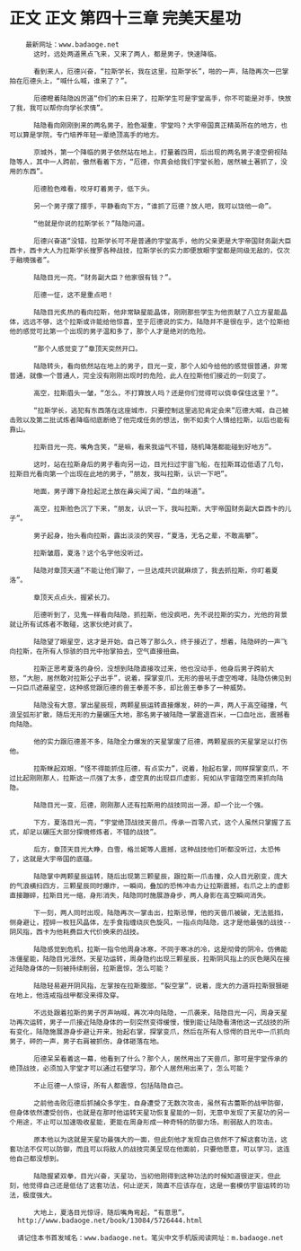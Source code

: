 # 正文 正文 第四十三章 完美天星功
        最新网址：www.badaoge.net
          这时，远处两道黑点飞来，又来了两人，都是男子，快速降临。
      
          看到来人，厄德兴奋，“拉斯学长，我在这里，拉斯学长”，啪的一声，陆隐再次一巴掌拍在厄德头上，“喊什么喊，谁来了？”。
      
          厄德瞪着陆隐凶厉道“你们的末日来了，拉斯学生可是宇堂高手，你不可能是对手，快放了我，我可以帮你向学长求情”。
      
          陆隐看向刚刚到来的两名男子，脸色凝重，宇堂吗？大宇帝国真正精英所在的地方，也可以算是学院，专门培养年轻一辈绝顶高手的地方。
      
          京城外，第一个降临的男子依然站在地上，打量着四周，后出现的两名男子凌空俯视陆隐等人，其中一人跨前，傲然看着下方，“厄德，你真会给我们宇堂长脸，居然被土著抓了，没用的东西”。
      
          厄德脸色难看，咬牙盯着男子，低下头。
      
          另一个男子摆了摆手，平静看向下方，“谁抓了厄德？放人吧，我可以饶他一命”。
      
          “他就是你说的拉斯学长？”陆隐问道。
      
          厄德兴奋道“没错，拉斯学长可不是普通的宇堂高手，他的父亲更是大宇帝国财务副大臣西卡，西卡大人为拉斯学长搜罗各种战技，拉斯学长的实力即便放眼宇堂都是同级无敌的，仅次于融境强者”。
      
          陆隐目光一亮，“财务副大臣？他家很有钱？”。
      
          厄德一怔，这不是重点吧！
      
          陆隐目光炙热的看向拉斯，他非常缺星能晶体，刚刚那些学生为他贡献了八立方星能晶体，远远不够，这个拉斯或许能给他惊喜，至于厄德说的实力，陆隐并不是很在乎，这个拉斯给他的感觉可比第一个出现的男子温和多了，那个人才是绝对的危险。
      
          “那个人感觉变了”章顶天突然开口。
      
          陆隐转头，看向依然站在地上的男子，目光一变，那个人如今给他的感觉很普通，非常普通，就像一个普通人，完全没有刚刚出现时的危险，此人在拉斯他们接近的一刻变了。
      
          高空，拉斯眉头一皱，“怎么，不打算放人吗？还是你们觉得可以侥幸保住这里？”。
      
          “拉斯学长，逃犯有东西落在这座城市，只要控制这里逃犯肯定会来”厄德大喊，自己被击败以及第二批试炼者降临彻底断绝了他完成任务的想法，倒不如卖个人情给拉斯，以后也能有靠山。
      
          拉斯目光一亮，嘴角含笑，“是嘛，看来我运气不错，随机降落都能碰到好地方”。
      
          这时，站在拉斯身后的男子看向另一边，目光扫过宇宙飞船，在拉斯耳边低语了几句，拉斯目光看向第一个出现在此地的男子，“朋友，我叫拉斯，认识一下吧”。
      
          地面，男子蹲下身捡起泥土放在鼻尖闻了闻，“血的味道”。
      
          高空，拉斯脸色沉了下来，“朋友，认识一下，我叫拉斯，大宇帝国财务副大臣西卡的儿子”。
      
          男子起身，抬头看向拉斯，露出淡淡的笑容，“夏洛，无名之辈，不敢高攀”。
      
          拉斯皱眉，夏洛？这个名字他没听过。
      
          陆隐对章顶天道“不能让他们聊了，一旦达成共识就麻烦了，我去抓拉斯，你盯着夏洛”。
      
          章顶天点点头，握紧长刀。
      
          厄德听到了，见鬼一样看向陆隐，抓拉斯，他没疯吧，先不说拉斯的实力，光他的背景就让所有试炼者不敢碰，这家伙绝对疯了。
      
          陆隐望了眼星空，这才是开始，自己等了那么久，终于接近了，想着，陆隐砰的一声飞向拉斯，在所有人惊骇的目光中抬掌拍去，空气直接扭曲。
      
          拉斯正思考夏洛的身份，没想到陆隐直接攻过来，他也没动手，他身后男子跨前大怒，“大胆，居然敢对拉斯公子出手”，说着，探掌变爪，无形的兽吼于虚空咆哮，陆隐仿佛见到一只巨爪遮蔽星空，这种感觉跟厄德的兽王拳差不多，却比兽王拳多了一种威势。
      
          陆隐没有大意，掌出星辰现，两颗星辰运转直接爆发，砰的一声，两人于高空碰撞，气浪呈弧形扩散，随后无形的力量碾压大地，那名男子被陆隐一掌震退百米，一口血吐出，震撼看向陆隐。
      
          他的实力跟厄德差不多，陆隐全力爆发的天星掌废了厄德，两颗星辰的天星掌足以打伤他。
      
          拉斯眯起双眼，“怪不得能抓住厄德，有点实力”，说着，抬起右掌，同样探掌变爪，不过比起刚刚那人，拉斯这一爪强了太多，虚空真的出现巨爪虚影，宛如从宇宙踏空而来抓向陆隐。
      
          陆隐目光一变，厄德，刚刚那人还有拉斯用的战技同出一源，却一个比一个强。
      
          下方，夏洛目光一亮，“宇堂绝顶战技天兽爪，传承一百零八式，这个人虽然只掌握了五式，却足以碾压大部分探境修炼者，不错的战技”。
      
          后方，章顶天目光大睁，白雪，格兰妮等人震撼，这种战技他们听都没听过，太恐怖了，这就是大宇帝国的底蕴。
      
          陆隐掌中两颗星辰运转，随后出现第三颗星辰，跟拉斯一爪击撞，众人目光剧变，庞大的气浪横扫四方，三颗星辰同时爆炸，一瞬间，叠加的恐怖冲击力让拉斯震撼，右爪之上的虚影直接蹦碎，拉斯目光一缩，身形消失，陆隐同时施展游身步，两人身影在高空瞬间消失。
      
          下一刻，两人同时出现，陆隐再次一掌击出，拉斯忌惮，他的天兽爪被破，无法抵挡，侧身避让，捏碎一枚狂风晶体，左手食指缠绕灰色旋风，一指点向陆隐，这才是他最强的战技--阴风指，西卡为他耗费巨大代价换来的战技。
      
          陆隐感觉到危机，拉斯一指令他周身冰寒，不同于寒冰的冷，这是彻骨的阴冷，仿佛能冻僵星能，陆隐目光凛然，天星功运转，周身隐约出现三颗星辰，拉斯阴风指上的灰色飓风在接近陆隐身体的一刻被持续削弱，拉斯震惊，怎么可能？
      
          陆隐轻易避开阴风指，左掌按在拉斯腹部，“裂空掌”，说着，庞大的力道将拉斯狠狠砸在地上，他连戒指战甲都没来得及穿。
      
          不远处跟着拉斯的男子厉声呐喊，再次冲向陆隐，一爪袭来，陆隐目光一闪，周身天星功再次运转，男子一爪接近陆隐身体的一刻突然变得缓慢，慢到能让陆隐看清他这一式战技的所有变化，陆隐施展游身步避让开来，抬起右掌，探掌变爪，然后在所有人惊愕的目光中一爪抓向男子，砰的一声，男子右肩被抓伤，身体砸落在地。
      
          厄德呆呆看着这一幕，他看到了什么？那个人，居然用出了天兽爪，那可是宇堂传承的绝顶战技，必须加入宇堂才可以通过石壁学习，那个人居然用出来了，怎么可能？
      
          不止厄德一人惊讶，所有人都震惊，包括陆隐自己。
      
          之前他击败厄德后抓捕众多学生，自身遭受了无数次攻击，虽然有古蕾斯的战甲防御，但身体依然遭受创伤，也就是在那时他运转天星功恢复星能的一刻，无意中发现了天星功的另一个用途，不止可以加速吸收星能，更能在周身形成一种奇特的防御力场，削弱敌人的攻击。
      
          原本他以为这就是天星功最强大的一面，但此刻他才发现自己依然不了解这套功法，这套功法不仅可以防御，而且可以将敌人的战技完美呈现在他面前，只要他愿意，可以学习，这连他自己都没想到。
      
          陆隐握紧双拳，目光兴奋，天星功，当初他刚得到这种功法的时候知道很逆天，但此刻，他觉得自己还是低估了这套功法，何止逆天，简直不应该存在，这是一套模仿宇宙运转的功法，极度强大。
      
          大地上，夏洛目光惊讶，随后嘴角弯起，“有意思”。
      http://www.badaoge.net/book/13084/5726444.html
      
      请记住本书首发域名：www.badaoge.net。笔尖中文手机版阅读网址：m.badaoge.net